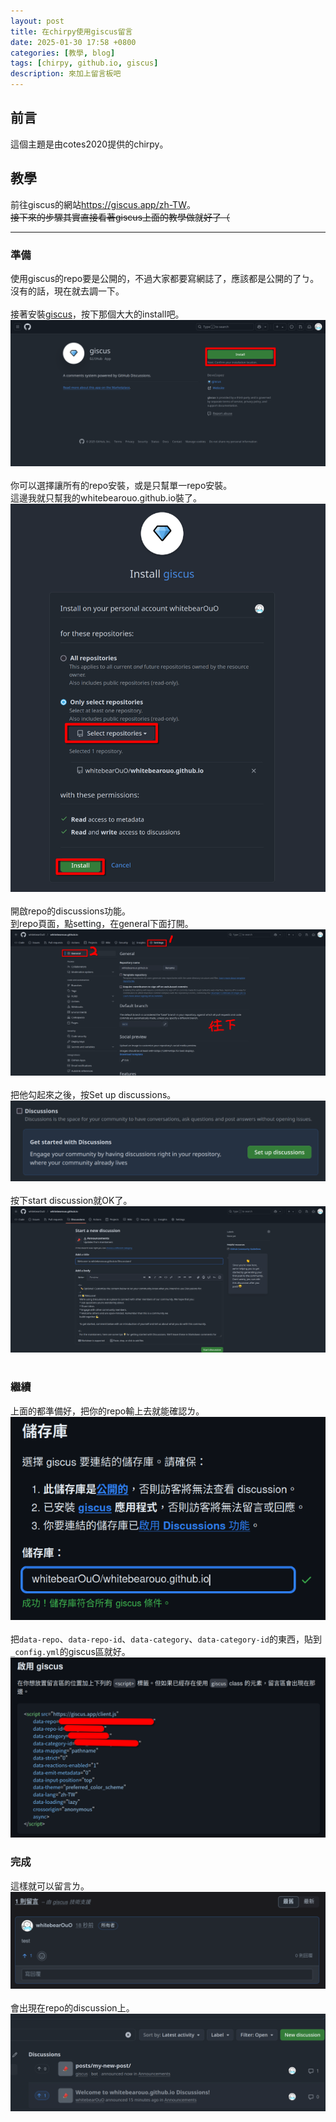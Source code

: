 ```yaml
---
layout: post
title: 在chirpy使用giscus留言
date: 2025-01-30 17:58 +0800
categories: [教學, blog]
tags: [chirpy, github.io, giscus]
description: 來加上留言板吧
---
```


## 前言
這個主題是由cotes2020提供的chirpy。

## 教學
前往giscus的網站<https://giscus.app/zh-TW>。<br>
~~接下來的步驟其實直接看著giscus上面的教學做就好了（~~<br>

---

### 準備
使用giscus的repo要是公開的，不過大家都要寫網誌了，應該都是公開的了ㄅ。<br>
沒有的話，現在就去調一下。<br>
<br>
接著安裝[giscus](https://github.com/apps/giscus)，按下那個大大的install吧。<br>
![](/assets/img/image/在這個模版上使用giscus留言/giscus安裝.png)<br>
<br>
你可以選擇讓所有的repo安裝，或是只幫單一repo安裝。<br>
這邊我就只幫我的whitebearouo.github.io裝了。<br>
![](/assets/img/image/在這個模版上使用giscus留言/giscus安裝頁面.png)<br>
<br>
開啟repo的discussions功能。<br>
到repo頁面，點setting，在general下面打開。<br>
![](/assets/img/image/在這個模版上使用giscus留言/github_setting.png)<br>
<br>
把他勾起來之後，按Set up discussions。<br>
![](/assets/img/image/在這個模版上使用giscus留言/discussions.png)<br>
<br>
按下start discussion就OK了。<br>
![](/assets/img/image/在這個模版上使用giscus留言/discussion頁面.png)<br>
<br>

### 繼續
上面的都準備好，把你的repo輸上去就能確認ㄌ。<br>
![](/assets/img/image/在這個模版上使用giscus留言/giscusOK.png)<br>
<br>
把`data-repo`、`data-repo-id`、`data-category`、`data-category-id`的東西，貼到`_config.yml`的giscus區就好。<br>
![](/assets/img/image/在這個模版上使用giscus留言/giscus複製貼上.png)

### 完成
這樣就可以留言ㄌ。<br>
![](/assets/img/image/在這個模版上使用giscus留言/留言畫面.png)<br>
<br>
會出現在repo的discussion上。<br>
![](/assets/img/image/在這個模版上使用giscus留言/discussion畫面.png)
